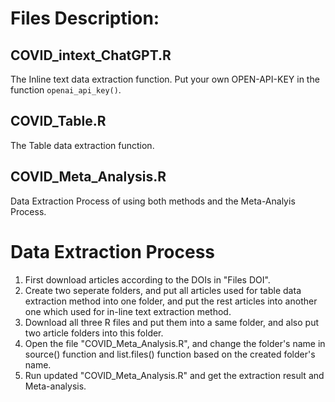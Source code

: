 # Files Description:
## COVID_intext_ChatGPT.R
The Inline text data extraction function.
Put your own OPEN-API-KEY in the function `openai_api_key()`.
## COVID_Table.R
The Table data extraction function.
## COVID_Meta_Analysis.R
Data Extraction Process of using both methods and the Meta-Analyis Process.

# Data Extraction Process
1. First download articles according to the DOIs in "Files DOI".
2. Create two seperate folders, and put all articles used for table data extraction method into one folder, and put the rest articles into another one which used for in-line text extraction method.
3. Download all three R files and put them into a same folder, and also put two article folders into this folder.
4. Open the file "COVID_Meta_Analysis.R", and change the folder's name in source() function and list.files() function based on the created folder's name.
5. Run updated "COVID_Meta_Analysis.R" and get the extraction result and Meta-analysis.
